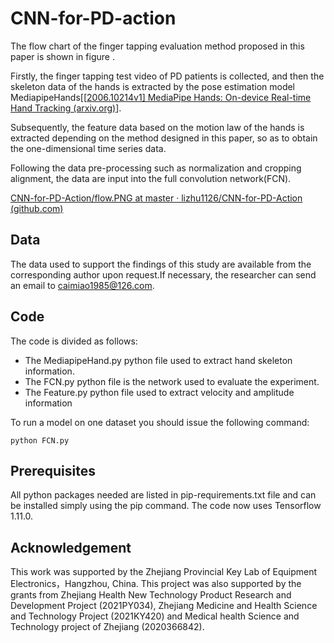 # CNN-for-PD-action
The flow chart of the finger tapping evaluation method proposed in this paper is shown in figure . 

Firstly, the finger tapping test video of PD patients is collected, and then the skeleton data of the hands is extracted by the pose estimation model MediapipeHands[[[2006.10214v1\] MediaPipe Hands: On-device Real-time Hand Tracking (arxiv.org)](https://arxiv.org/abs/2006.10214v1)]. 

Subsequently, the feature data based on the motion law of the hands is extracted depending on the method designed in this paper, so as to obtain the one-dimensional time series data. 

Following the data pre-processing such as normalization and cropping alignment, the data are input into the full convolution network(FCN).

[CNN-for-PD-Action/flow.PNG at master · lizhu1126/CNN-for-PD-Action (github.com)](https://github.com/lizhu1126/CNN-for-PD-Action/blob/master/flow.PNG)

## Data 

The data used to support the findings of this study are available from the corresponding author upon request.If necessary, the researcher can send an email to [caimiao1985@126.com](mailto:caimiao1985@126.com).

## Code 

The code is divided as follows: 

* The MediapipeHand.py python file used to extract hand skeleton information. 
* The FCN.py  python file is the network used to evaluate the experiment.
* The Feature.py python file used to extract velocity and amplitude information

To run a model on one dataset you should issue the following command: 

```
python FCN.py 
```

## Prerequisites

All python packages needed are listed in pip-requirements.txt  file and can be installed simply using the pip command. 
The code now uses Tensorflow 1.11.0.

## Acknowledgement

This work was supported by the Zhejiang Provincial Key Lab of Equipment Electronics，Hangzhou, China. This project was also supported by the grants from Zhejiang Health New Technology Product Research and Development Project (2021PY034), Zhejiang Medicine and Health Science and Technology Project (2021KY420) and Medical health Science and Technology project of Zhejiang (2020366842).



